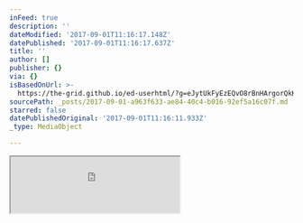 ```yaml
---
inFeed: true
description: ''
dateModified: '2017-09-01T11:16:17.148Z'
datePublished: '2017-09-01T11:16:17.637Z'
title: ''
author: []
publisher: {}
via: {}
isBasedOnUrl: >-
  https://the-grid.github.io/ed-userhtml/?g=eJytUkFyEzEQvO8rBnHArgorQkKggu0LlQvFJ2Rp7B1bK21pRo5dKT-Id_AxpLWdkAun6KbuUc-0emYdGrdoZp7CFhL6uWI5eOQOURTIYcC5EtyLtswKuoSrudLaurDh1vqY3cqbhK2NvTYbs9eelqxtjFtCGwNjkM_6pv3U3rwG255CO0rq0pxtokGAk3078Q2rxUyflJ9bLJpHCi4-tsa5h10p_UUsGDBNlI_GqStY5WCFYphMny61r7UpkJDxxDh5agDUYDyKoLqHeq1AHPLwfC3A0tjtOsUcXEHV-9Xd3Vdzra4udP3dEzEeNeLHE62WWSSG_6l9u_5y686PmvNDJR32dSSFbo0lTR7bqeKhuJWXWftCmfVY-QOBSRCyUDUHDhlOzhmGmBPkgNAjeY85IeB--PM7EQaL4GPiUg-7KIXZUdVpzwaVI-6pDFBa_PxgrMVB8N2FrFtXmYcAbHaREgw-84Wt21bZTmTg-7IYh2WMPrYUS97BUc2JP65rfiUE1vUXjs1xepx-b_6JXo8r_heriu70
sourcePath: _posts/2017-09-01-a963f633-ae84-40c4-b016-92ef5a16c07f.md
starred: false
datePublishedOriginal: '2017-09-01T11:16:11.933Z'
_type: MediaObject

---
```

<iframe src="https://the-grid.github.io/ed-userhtml/?g=eJytUkFyEzEQvO8rBnHArgorQkKggu0LlQvFJ2Rp7B1bK21pRo5dKT-Id_AxpLWdkAun6KbuUc-0emYdGrdoZp7CFhL6uWI5eOQOURTIYcC5EtyLtswKuoSrudLaurDh1vqY3cqbhK2NvTYbs9eelqxtjFtCGwNjkM_6pv3U3rwG255CO0rq0pxtokGAk3078Q2rxUyflJ9bLJpHCi4-tsa5h10p_UUsGDBNlI_GqStY5WCFYphMny61r7UpkJDxxDh5agDUYDyKoLqHeq1AHPLwfC3A0tjtOsUcXEHV-9Xd3Vdzra4udP3dEzEeNeLHE62WWSSG_6l9u_5y686PmvNDJR32dSSFbo0lTR7bqeKhuJWXWftCmfVY-QOBSRCyUDUHDhlOzhmGmBPkgNAjeY85IeB--PM7EQaL4GPiUg-7KIXZUdVpzwaVI-6pDFBa_PxgrMVB8N2FrFtXmYcAbHaREgw-84Wt21bZTmTg-7IYh2WMPrYUS97BUc2JP65rfiUE1vUXjs1xepx-b_6JXo8r_heriu70" height="100" style=""></iframe>